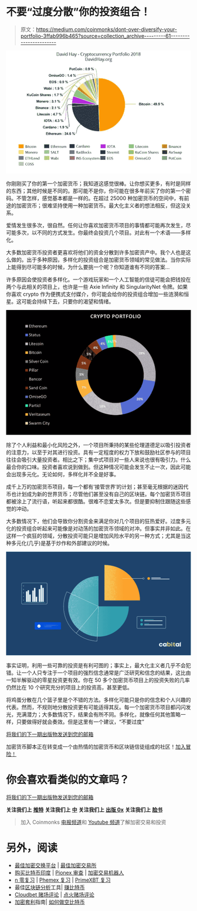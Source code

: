 # 不要“过度分散”你的投资组合！

> 原文：<https://medium.com/coinmonks/dont-over-diversify-your-portfolio-3ffab996b465?source=collection_archive---------61----------------------->

![](img/e3d15f7208e4c51fb938fe7d7f0cdb37.png)

你刚刚买了你的第一个加密货币；我知道这感觉很棒。让你想买更多，有时是同样的东西；其他时候是不同的。那可能不是你，你可能在很多年前买了你的第一个密码。不管怎样，感觉基本都是一样的。在超过 25000 种加密货币的空间中，有前途的加密货币；很难坚持使用一种加密货币。最大化主义者的想法相反，但这没关系。

爱情发生很多次，很自然。任何让你喜欢加密货币项目的事情都可能再次发生，尽可能多次，以不同的方式发生。你最终会投资几个项目。对此有一个术语——多样化。

大多数加密货币投资者更喜欢将他们的资金分散到许多加密资产中。我个人也是这么做的。出于多种原因，多样化的投资组合是加密货币领域的常见做法。当你实际上能得到尽可能多的时候，为什么要挑一个呢？你知道谁有不同的答案…

许多原因会使投资者多样化。一个游戏玩家和一个人工智能的信徒可能会把钱投在两个与此相关的项目上，也许是一些 Axie Infinity 和 SingularityNet 令牌。如果你喜欢 crypto 作为便携式支付媒介，你可能会给你的投资组合增加一些涟漪和恒星。这可能会持续下去，只要你的渴望和情绪。

![](img/c414eb61aec13ca4671d265e548d9ef6.png)

除了个人利益和最小化风险之外，一个项目所秉持的某些伦理道德足以吸引投资者的注意力，以至于对其进行投资。具有一定程度的权力下放和鼓励社区参与的项目往往会吸引大量投资者。相比之下；集中式项目对一些人来说也很有吸引力。什么最合你的口味。投资者喜欢说到做到。但这种情况可能会发生不止一次，因此可能会出现多元化。无论如何，多样化并不全是好事。

成千上万的加密货币项目，每一个都有‘接管世界’的计划；甚至毫无根据的迷因代币也计划成为新的世界货币；尽管他们甚至没有自己的区块链。每个加密货币项目都被涂上了流行语，听起来都很酷。很难不恋爱太多次。但是要抑制住跟随这些感觉的冲动。

大多数情况下，他们会导致你分割资金来满足你对几个项目的狂热爱好。过度多元化的投资组合听起来可能像是对动荡的加密货币领域的对冲。但事实并非如此。在这样一个疯狂的领域，分散投资可能只是增加风险水平的另一种方式；尤其是当这种多元化(几乎)是基于炒作和外部建议的时候。

![](img/e0f52d0cb0d1bc0a052c9b1c951b0d16.png)

事实证明，利用一些可靠的投资是有利可图的；事实上，最大化主义者几乎不会犯错。让一个人只专注于一个项目的强烈信念通常是广泛研究和信念的结果，这比由一知半解驱动的零星投资更有效。你在 50 多个加密货币项目上的投资失败的几率仍然比在 10 个研究充分的项目上的投资高，甚至更低。

将鸡蛋分散在几个篮子里是个不错的方法。多样化可能只是你的信念和个人兴趣的代表。然而，不规则地分散投资更有可能适得其反。每一个加密货币项目都闪闪发光，充满潜力；大多数情况下，结果会有所不同。多样化，就像任何其他策略一样，只要做得好就会奏效。但是这里有一个建议，“不要过度”

[将我们的下一期出版物发送到您的邮箱](https://cryptoscripts.medium.com/subscribe)

加密货币脚本正在转变成一个由热情的加密货币和区块链信徒组成的社区！[加入冒险！](https://t.me/cryptocurrencyscripts)

# 你会喜欢看类似的文章吗？

[将我们的下一期出版物发送到您的邮箱](https://cryptoscripts.medium.com/subscribe)

**关注我们上** [**推特**](https://twitter.com/scriptscrypto) **关注我们上** [**中**](https://cryptoscripts.medium.com/) **关注我们上** [**出版 0x**](https://www.publish0x.com/@Dzoelx) **关注我们上** [**脸书**](https://www.facebook.com/scriptscrypto)

> 加入 Coinmonks [电报频道](https://t.me/coincodecap)和 [Youtube 频道](https://www.youtube.com/c/coinmonks/videos)了解加密交易和投资

# 另外，阅读

*   [最佳加密交换平台](https://coincodecap.com/best-crypto-swap-platforms) | [最佳加密交易所](https://coincodecap.com/crypto-exchange)
*   [购买比特币印度](/coinmonks/buy-bitcoin-in-india-feb50ddfef94) | [Pionex 审查](/coinmonks/pionex-review-exchange-with-crypto-trading-bot-1e459d0191ea) | [加密交易机器人](/coinmonks/crypto-trading-bot-c2ffce8acb2a)
*   [n 零复习](/coinmonks/ngrave-zero-review-c465cf8307fc) | [Phemex 复习](/coinmonks/phemex-review-4cfba0b49e28) | [PrimeXBT 复习](/coinmonks/primexbt-review-88e0815be858)
*   最佳[区块链分析](https://bitquery.io/blog/best-blockchain-analysis-tools-and-software)工具| [赚比特币](/coinmonks/earn-bitcoin-6e8bd3c592d9)
*   [Cloudbet 赌场评论](https://coincodecap.com/cloudbet-casino-review) | [点火赌场评论](https://coincodecap.com/ignition-casino-review)
*   [加密套利](/coinmonks/crypto-arbitrage-guide-how-to-make-money-as-a-beginner-62bfe5c868f6)指南| [如何做空比特币](/coinmonks/how-to-short-bitcoin-568a2d0b4ae5)